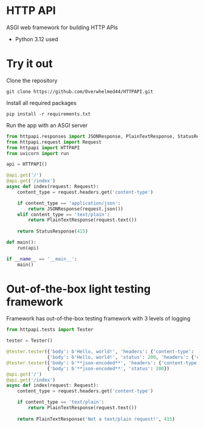# HTTP API

ASGI web framework for building HTTP APIs

- Python 3.12 used

# Try it out
Clone the repository
```
git clone https://github.com/Overwhelmed44/HTTPAPI.git
```
Install all required packages
```
pip install -r requirements.txt
```
Run the app with an ASGI server
```python
from httpapi.responses import JSONResponse, PlainTextResponse, StatusResponse
from httpapi.request import Request
from httpapi import HTTPAPI
from uvicorn import run

api = HTTPAPI()

@api.get('/')
@api.get('/index')
async def index(request: Request):
    content_type = request.headers.get('content-type')

    if content_type == 'application/json':
        return JSONResponse(request.json())
    elif content_type == 'text/plain':
        return PlainTextResponse(request.text())
    
    return StatusResponse(415)

def main():
    run(api)

if __name__ == '__main__':
    main()
```
# Out-of-the-box light testing framework
Framework has out-of-the-box testing framework with 3 levels of logging
```python
from httpapi.tests import Tester

tester = Tester()

@tester.tester({'body': b'Hello, world!', 'headers': {'content-type': 'text/plain'}},
               {'body': b'Hello, world!', 'status': 200, 'headers': {'content-type': 'text/plain'}})
@tester.tester({'body': b'**json-encoded**', 'headers': {'content-type': 'application/json'}},
               {'body': b'**json-encoded**', 'status': 200})
@api.get('/')
@api.get('/index')
async def index(request: Request):
    content_type = request.headers.get('content-type')

    if content_type == 'text/plain':
        return PlainTextResponse(request.text())
    
    return PlainTextResponse('Not a text/plain request!', 415)
```
